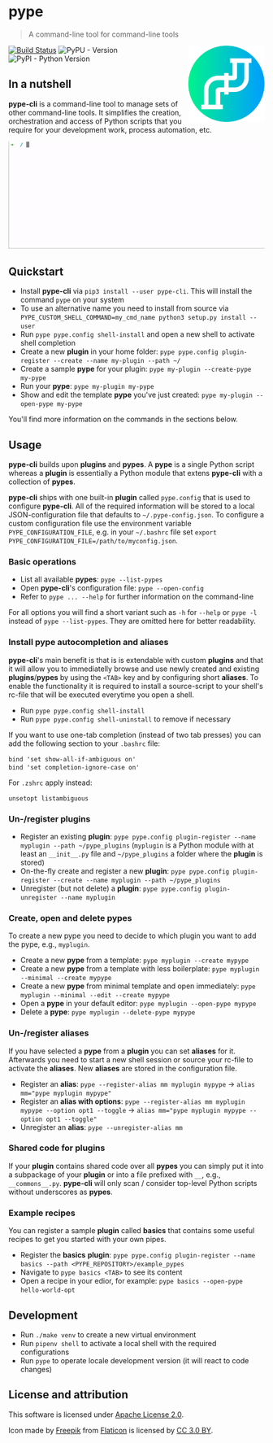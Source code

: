 # pype

> A command-line tool for command-line tools
<img align="right" src="res/icon.png" alt="pype-cli Logo" width="150" height="150">

[![Build Status](https://travis-ci.org/BastiTee/pype-cli.svg?branch=develop)](https://travis-ci.org/BastiTee/pype-cli)
![PyPU - Version](https://img.shields.io/pypi/v/pype-cli.svg)
![PyPI - Python Version](https://img.shields.io/pypi/pyversions/pype-cli.svg)

## In a nutshell

__pype-cli__ is a command-line tool to manage sets of other command-line tools. It simplifies the creation, orchestration and access of Python scripts that you require for your development work, process automation, etc.

<img src="res/terminalizer/pype-cli.gif" alt="pype-cli GIF" width="550">

## Quickstart

* Install __pype-cli__ via `pip3 install --user pype-cli`. This will install the command `pype` on your system
* To use an alternative name you need to install from source via `PYPE_CUSTOM_SHELL_COMMAND=my_cmd_name python3 setup.py install --user`
* Run `pype pype.config shell-install` and open a new shell to activate shell completion
* Create a new __plugin__ in your home folder: `pype pype.config plugin-register --create --name my-plugin --path ~/`
* Create a sample __pype__ for your plugin: `pype my-plugin --create-pype my-pype`
* Run your __pype__: `pype my-plugin my-pype`
* Show and edit the template __pype__ you've just created: `pype my-plugin --open-pype my-pype`

You'll find more information on the commands in the sections below.

## Usage

__pype-cli__ builds upon __plugins__ and __pypes__. A __pype__ is a single Python script whereas a __plugin__ is essentially a Python module that extens __pype-cli__ with a collection of __pypes__.

__pype-cli__ ships with one built-in __plugin__ called `pype.config` that is used to configure __pype-cli__. All of the required information will be stored to a local JSON-configuration file that defaults to `~/.pype-config.json`. To configure a custom configuration file use the environment variable `PYPE_CONFIGURATION_FILE`, e.g. in your `~/.bashrc` file set `export PYPE_CONFIGURATION_FILE=/path/to/myconfig.json`.

### Basic operations

* List all available __pypes__: `pype --list-pypes`
* Open __pype-cli__'s configuration file: `pype --open-config`
* Refer to `pype ... --help` for further information on the command-line

For all options you will find a short variant such as `-h` for `--help` or `pype -l` instead of `pype --list-pypes`. They are omitted here for better readability.

### Install pype autocompletion and aliases

__pype-cli__'s main benefit is that is is extendable with custom __plugins__ and that it will allow you to immediatelly browse and use newly created and existing __plugins__/__pypes__ by using the `<TAB>` key and by configuring short __aliases__. To enable the functionality it is required to install a source-script to your shell's rc-file that will be executed everytime you open a shell.

* Run `pype pype.config shell-install`
* Run `pype pype.config shell-uninstall` to remove if necessary

If you want to use one-tab completion (instead of two tab presses) you can add the following section to your `.bashrc` file:

```shell
bind 'set show-all-if-ambiguous on'
bind 'set completion-ignore-case on'
```

For `.zshrc` apply instead:

```shell
unsetopt listambiguous
```

### Un-/register plugins

* Register an existing __plugin__: `pype pype.config plugin-register --name myplugin --path ~/pype_plugins` (`myplugin` is a Python module with at least an `__init__.py` file and `~/pype_plugins` a folder where the __plugin__ is stored)
* On-the-fly create and register a new __plugin__: `pype pype.config plugin-register --create --name myplugin --path ~/pype_plugins`
* Unregister (but not delete) a __plugin__: `pype pype.config plugin-unregister --name myplugin`

### Create, open and delete pypes

To create a new pype you need to decide to which plugin you want to add the pype, e.g., `myplugin`.

* Create a new __pype__ from a template: `pype myplugin --create mypype`
* Create a new __pype__ from a template with less boilerplate: `pype myplugin --minimal --create mypype`
* Create a new __pype__ from minimal template and open immediately: `pype myplugin --minimal --edit --create mypype`
* Open a __pype__ in your default editor: `pype myplugin --open-pype mypype`
* Delete a __pype__: `pype myplugin --delete-pype mypype`

### Un-/register aliases

If you have selected a __pype__ from a __plugin__ you can set __aliases__ for it. Afterwards you need to start a new shell session or source your rc-file to activate the __aliases__. New __aliases__ are stored in the configuration file.

* Register an __alias__: `pype --register-alias mm myplugin mypype` → `alias mm="pype myplugin mypype"`
* Register an __alias with options__: `pype --register-alias mm myplugin mypype --option opt1 --toggle` → `alias mm="pype myplugin mypype --option opt1 --toggle"`
* Unregister an __alias__: `pype --unregister-alias mm`

### Shared code for plugins

If your __plugin__ contains shared code over all __pypes__ you can simply put it into a subpackage of your __plugin__ or into a file prefixed with `__`, e.g., `__commons__.py`. __pype-cli__ will only scan / consider top-level Python scripts without underscores as __pypes__.

### Example recipes

You can register a sample __plugin__ called __basics__ that contains some useful recipes to get you started with your own pipes.

* Register the __basics__ __plugin__: `pype pype.config plugin-register --name basics --path <PYPE_REPOSITORY>/example_pypes`
* Navigate to `pype basics <TAB>` to see its content
* Open a recipe in your edior, for example: `pype basics --open-pype hello-world-opt`

## Development

* Run `./make venv` to create a new virtual environment
* Run `pipenv shell` to activate a local shell with the required configurations
* Run `pype` to operate locale development version (it will react to code changes)

## License and attribution

This software is licensed under [Apache License 2.0](LICENSE.txt).

Icon made by [Freepik](https://www.freepik.com/) from [Flaticon](https://www.flaticon.com/free-icon/pipeline_1432915) is licensed by [CC 3.0 BY](http://creativecommons.org/licenses/by/3.0/).
